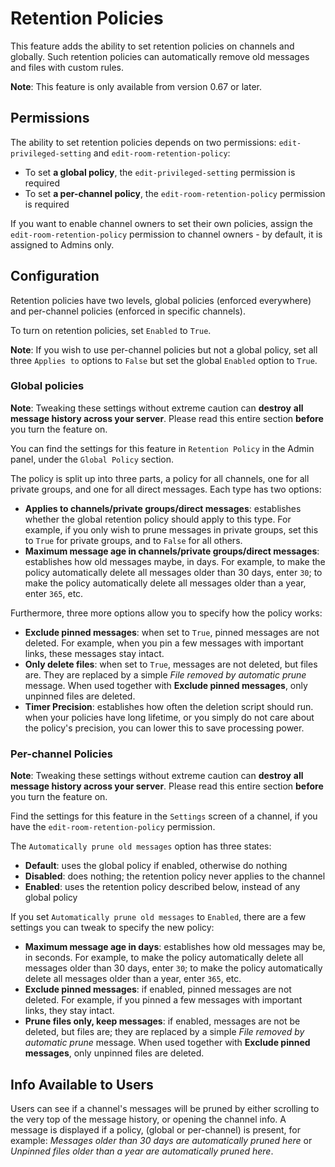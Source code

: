 # Retention Policies

This feature adds the ability to set retention policies on channels and globally. Such retention policies can automatically remove old messages and files with custom rules.

**Note**: This feature is only available from version 0.67 or later.

## Permissions

The ability to set retention policies depends on two permissions: `edit-privileged-setting` and `edit-room-retention-policy`:

* To set **a global policy**, the `edit-privileged-setting` permission is required
* To set **a per-channel policy**, the `edit-room-retention-policy` permission is required

If you want to enable channel owners to set their own policies, assign the `edit-room-retention-policy` permission to channel owners - by default, it is assigned to Admins only.

## Configuration

Retention policies have two levels, global policies \(enforced everywhere\) and per-channel policies \(enforced in specific channels\).

To turn on retention policies, set `Enabled` to `True`.

**Note**: If you wish to use per-channel policies but not a global policy, set all three `Applies to` options to `False` but set the global `Enabled` option to `True`.

### Global policies

**Note**: Tweaking these settings without extreme caution can **destroy** **all message history across your server**. Please read this entire section **before** you turn the feature on.

You can find the settings for this feature in `Retention Policy` in the Admin panel, under the `Global Policy` section.

The policy is split up into three parts, a policy for all channels, one for all private groups, and one for all direct messages. Each type has two options:

* **Applies to channels/private groups/direct messages**: establishes whether the global retention policy should apply to this type. For example, if you only wish to prune messages in private groups, set this to `True` for private groups, and to `False` for all others.
* **Maximum message age in channels/private groups/direct messages**: establishes how old messages maybe, in days. For example, to make the policy automatically delete all messages older than 30 days, enter `30`; to make the policy automatically delete all messages older than a year, enter `365`, etc.

Furthermore, three more options  allow you to specify how the policy works:

* **Exclude pinned messages**: when set to `True`, pinned messages are not deleted. For example, when you pin a few messages with important links, these messages stay intact.
* **Only delete files**: when set to `True`, messages are not deleted, but files are. They are replaced by a simple _File removed by automatic prune_ message. When used together with **Exclude pinned messages**, only unpinned files are deleted.
* **Timer Precision**:  establishes how often the deletion script should run. when your policies have long lifetime, or you simply do not care about the  policy's precision, you can lower this to save processing power.

### Per-channel Policies

**Note**: Tweaking these settings without extreme caution can **destroy** **all message history across your server**. Please read this entire section **before** you turn the feature on.

Find the settings for this feature in the `Settings` screen of a channel, if you have the `edit-room-retention-policy` permission.

The `Automatically prune old messages` option has three states:

* **Default**: uses the global policy if enabled, otherwise do nothing
* **Disabled**: does nothing; the retention policy never applies to the channel
* **Enabled**: uses the retention policy described below, instead of any global policy

If you set `Automatically prune old messages` to `Enabled`, there are a few settings you can tweak to specify the new policy:

* **Maximum message age in days**: establishes how old messages may be, in seconds. For example, to make the policy automatically delete all messages older than 30 days, enter `30`; to make the policy automatically delete all messages older than a year, enter `365`, etc.
* **Exclude pinned messages**: if enabled, pinned messages are not deleted. For example, if you pinned a few messages with important links, they stay intact.
* **Prune files only, keep messages**: if enabled, messages are not be deleted, but files are; they are replaced by a simple _File removed by automatic prune_ message. When used together with **Exclude pinned messages**, only unpinned files are deleted.

## Info Available to Users

Users can see if a channel's messages will be pruned by either scrolling to the very top of the message history, or opening the channel info. A message is displayed if a policy, \(global or per-channel\) is present, for example: _Messages older than 30 days are automatically pruned here_ or _Unpinned files older than a year are automatically pruned here_.

